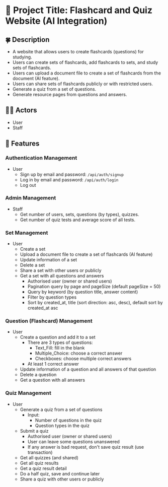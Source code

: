 # 🌟 Project Title: Flashcard and Quiz Website (AI Integration)

## 🍀 Description
- A website that allows users to create flashcards (questions) for studying.
- Users can create sets of flashcards, add flashcards to sets, and study sets of flashcards.
- Users can upload a document file to create a set of flashcards from the document (AI feature).
- Users can share sets of flashcards publicly or with restricted users.
- Generate a quiz from a set of questions.
- Generate resource pages from questions and answers.

## 👨‍🔬 Actors
- User
- Staff

## 🚀 Features
### Authentication Management
- User
  - Sign up by email and password: `/api/auth/signup`
  - Log in by email and password: `/api/auth/login`
  - Log out

### Admin Management
- Staff
  - Get number of users, sets, questions (by types), quizzes.
  - Get number of quiz tests and average score of all tests.

### Set Management
- User
  - Create a set
  - Upload a document file to create a set of flashcards (AI feature)
  - Update information of a set
  - Delete a set
  - Share a set with other users or publicly
  - Get a set with all questions and answers
    - Authorised user (owner or shared users)
    - Pagination query by page and pageSize (default pageSize = 50)
    - Query by keyword (by question title, answer content)
    - Filter by question types
    - Sort by created_at, title (sort direction: asc, desc), default sort by created_at asc

### Question (Flashcard) Management
- User
  - Create a question and add it to a set
    - There are 3 types of questions:
      - Text_Fill: fill in the blank
      - Multiple_Choice: choose a correct answer
      - Checkboxes: choose multiple correct answers
    - At least 1 correct answer
  - Update information of a question and all answers of that question
  - Delete a question
  - Get a question with all answers

### Quiz Management
- User
  - Generate a quiz from a set of questions
    - Input:
      - Number of questions in the quiz
      - Question types in the quiz
  - Submit a quiz
    - Authorised user (owner or shared users)
    - User can leave some questions unanswered
    - If any answer is bad request, don't save quiz result (use transaction)
  - Get all quizzes (and shared)
  - Get all quiz results
  - Get a quiz result detail
  - Do a half quiz, save and continue later
  - Share a quiz with other users or publicly
